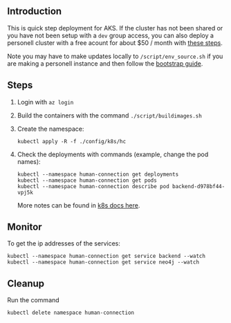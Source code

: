 ## Introduction

This is quick step deployment for AKS. If the cluster has not been shared or you have not been setup with a `dev` group access, you can also deploy a personell cluster with a free acount for about $50 / month with [these steps](/docs/references/kube_notes/bootstrap.md).

Note you may have to make updates locally to `/script/env_source.sh` if you are making a personell instance and then follow the [bootstrap guide](/docs/kube_notes/bootstrap.md).

## Steps

1. Login with `az login`
2. Build the containers with the command `./script/buildimages.sh`
3. Create the namespace:
   ```
   kubectl apply -R -f ./config/k8s/hc
   ```
4. Check the deployments with commands (example, change the pod names):
   ```
   kubectl --namespace human-connection get deployments
   kubectl --namespace human-connection get pods
   kubectl --namespace human-connection describe pod backend-d978bf44-vpj5k
   ```

   More notes can be found in [k8s docs here](/config/k8s/README.md).

## Monitor

To get the ip addresses of the services:
```
kubectl --namespace human-connection get service backend --watch
kubectl --namespace human-connection get service neo4j --watch
```

## Cleanup

Run the command

```
kubectl delete namespace human-connection
```